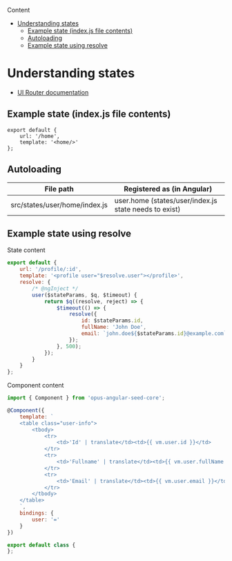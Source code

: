 <!-- START doctoc generated TOC please keep comment here to allow auto update -->
<!-- DON'T EDIT THIS SECTION, INSTEAD RE-RUN doctoc TO UPDATE -->
Content

- [Understanding states](#understanding-states)
  - [Example state (index.js file contents)](#example-state-indexjs-file-contents)
  - [Autoloading](#autoloading)
  - [Example state using resolve](#example-state-using-resolve)

<!-- END doctoc generated TOC please keep comment here to allow auto update -->

# Understanding states

* [UI Router documentation](https://github.com/angular-ui/ui-router/tree/legacy)

## Example state (index.js file contents)

```
export default {
    url: '/home',
    template: '<home/>'
};
```

## Autoloading

|File path|Registered as (in Angular)|
|---|---|
|src/states/user/home/index.js|user.home (states/user/index.js state needs to exist)|

## Example state using resolve
State content

```js
export default {
    url: '/profile/:id',
    template: '<profile user="$resolve.user"></profile>',
    resolve: {
        /* @ngInject */
        user($stateParams, $q, $timeout) {
            return $q((resolve, reject) => {
                $timeout(() => {
                    resolve({
                        id: $stateParams.id,
                        fullName: 'John Doe',
                        email: `john.doe${$stateParams.id}@example.com`
                    });
                }, 500);
            });
        }
    }
};
```
Component content

```js
import { Component } from 'opus-angular-seed-core';

@Component({
    template: `
    <table class="user-info">
        <tbody>
            <tr>
                <td>'Id' | translate</td><td>{{ vm.user.id }}</td>
            </tr>
            <tr>
                <td>'Fullname' | translate</td><td>{{ vm.user.fullName }}</td>
            </tr>
            <tr>
                <td>'Email' | translate</td><td>{{ vm.user.email }}</td>
            </tr>
        </tbody>
    </table>
    `,
    bindings: {
        user: '='
    }
})

export default class {
};
```
